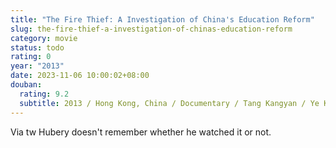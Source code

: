 ```yaml
---
title: "The Fire Thief: A Investigation of China's Education Reform"
slug: the-fire-thief-a-investigation-of-chinas-education-reform
category: movie
status: todo
rating: 0
year: "2013"
date: 2023-11-06 10:00:02+08:00
douban:
  rating: 9.2
  subtitle: 2013 / Hong Kong, China / Documentary / Tang Kangyan / Ye Kai, Zhou Guoping
---
```


Via tw Hubery doesn't remember whether he watched it or not.
